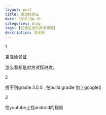 ```yaml
---
layout: post
title: 袁浩险领证
date: 2018-04-16
categories: blog
tags: [记录生活的点点滴滴]
description: 流水账
---
```


1 

袁浩险领证

怎么看都是对方试探进攻。

2

找不到gradle 3.0.0 , 在build.gradle 加上google()

3

在youtube上找android的视频








